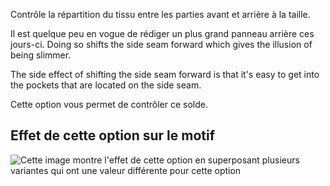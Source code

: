 Contrôle la répartition du tissu entre les parties avant et arrière à la taille.

Il est quelque peu en vogue de rédiger un plus grand panneau arrière ces jours-ci. Doing so shifts the side seam forward which gives the illusion of being slimmer.

The side effect of shifting the side seam forward is that it's easy to get into the pockets that are located on the side seam.

Cette option vous permet de contrôler ce solde.

## Effet de cette option sur le motif

![Cette image montre l'effet de cette option en superposant plusieurs variantes qui ont une valeur différente pour cette option](paco_waistbalance_sample.svg "Effet de cette option sur le motif")
